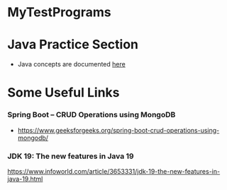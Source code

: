 # MyTestPrograms

# Java Practice Section
- Java concepts are documented [here](readme-files/java.md)



# Some Useful Links
### Spring Boot – CRUD Operations using MongoDB
- https://www.geeksforgeeks.org/spring-boot-crud-operations-using-mongodb/

### JDK 19: The new features in Java 19
https://www.infoworld.com/article/3653331/jdk-19-the-new-features-in-java-19.html

